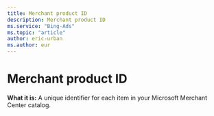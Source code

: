 ```yaml
---
title: Merchant product ID
description: Merchant product ID
ms.service: "Bing-Ads"
ms.topic: "article"
author: eric-urban
ms.author: eur
---
```


# Merchant product ID

**What it is:**    A unique identifier for each item in your Microsoft Merchant Center catalog.


